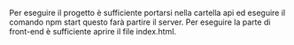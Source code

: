 Per eseguire il progetto è sufficiente portarsi nella cartella api ed eseguire il comando npm start questo farà partire il server. Per eseguire la parte di front-end è sufficiente aprire il file index.html.
